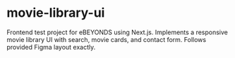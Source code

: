 # movie-library-ui
Frontend test project for eBEYONDS using Next.js. Implements a responsive movie library UI with search, movie cards, and contact form. Follows provided Figma layout exactly.

